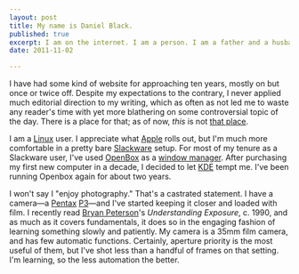 ```yaml
---
layout: post
title: My name is Daniel Black. 
published: true
excerpt: I am on the internet. I am a person. I am a father and a husband. I [was](http://erectlocution.com/2011/01/23/on-december-12-2010-i-graduated-from-the-university-of-cincinnati-with-a-degree-in-mathematics/) a [university](http://www.uc.edu) student of mathematics ([originally](http://www.muohio.edu) math and physics). I am a less formalized student of thinking, of [philosophy](http://academy.galilean-library.org/index.php), of [writing](http://www.amazon.com/Writing-Style-Conversations-Art-2nd/dp/0130257133/ref=sr_1_1?ie=UTF8&qid=1248544415&sr=8-1), and of [how to make decisions](http://en.wikipedia.org/wiki/Decision_theory).
date: 2011-11-02

---
```


<!-- My name is Daniel Black. I am on the internet. I am a person. I am a father and a husband. I [was](http://erectlocution.com/2011/01/23/on-december-12-2010-i-graduated-from-the-university-of-cincinnati-with-a-degree-in-mathematics/) a [university](http://www.uc.edu) student of mathematics ([originally](http://www.muohio.edu) math and physics). I am a less formalized student of thinking, of [philosophy](http://academy.galilean-library.org/index.php), of [writing](http://www.amazon.com/Writing-Style-Conversations-Art-2nd/dp/0130257133/ref=sr_1_1?ie=UTF8&qid=1248544415&sr=8-1), and of [how to make decisions](http://en.wikipedia.org/wiki/Decision_theory). -->

I have had some kind of website for approaching ten years, mostly on but once or twice off. Despite my expectations to the contrary, I never applied much editorial direction to my writing, which as often as not led me to waste any reader's time with yet more blathering on some controversial topic of the day. There is a place for that; as of now, *this* is not [that place](http://erectlocution.com/boxing/).

I am a [Linux](http://www.linux.org) user. I appreciate what [Apple](http://www.apple.com) rolls out, but I'm much more comfortable in a pretty bare [Slackware](http://www.slackware.com) setup. For most of my tenure as a Slackware user, I've used [OpenBox](http://icculus.org/openbox/index.php/Main_Page) as a [window manager](http://en.wikipedia.org/wiki/Window_manager). After purchasing my first new computer in a decade, I decided to let [KDE](http://www.kde.org) tempt me. I've been running Openbox again for about two years.

I won't say I "enjoy photography." That's a castrated statement. I have a camera&mdash;a [Pentax](http://en.wikipedia.org/wiki/List_of_Pentax_products) [P3](http://en.wikipedia.org/wiki/List_of_Pentax_products#P_Series)&mdash;and I've started keeping it closer and loaded with film. I recently read [Bryan Peterson](http://www.amazon.com/Bryan-Peterson/e/B000APQPTU/ref=ep_sprkl_at_B000APQPTU?pf_rd_p=482609291&pf_rd_s=auto-sparkle&pf_rd_t=301&pf_rd_i=bryan%20peterson&pf_rd_m=ATVPDKIKX0DER&pf_rd_r=0J8VWVK0VGC4AZCA6SFN)'s *Understanding Exposure*, c. 1990, and as much as it covers fundamentals, it does so in the engaging fashion of learning something slowly and patiently. My camera is a 35mm film camera, and has few automatic functions. Certainly, aperture priority is the most useful of them, but I've shot less than a handful of frames on that setting. I'm learning, so the less automation the better.
